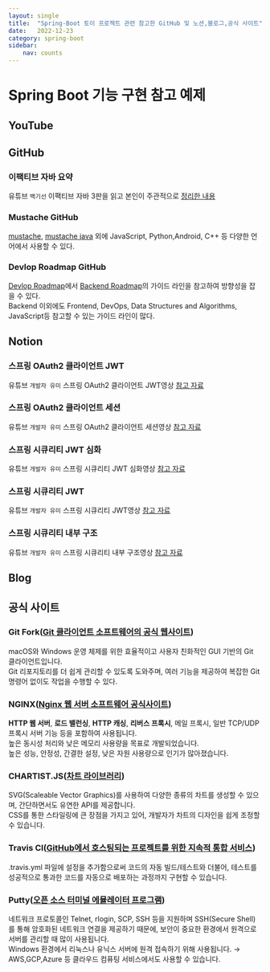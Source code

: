 ```yaml
---
layout: single
title:  "Spring-Boot 토이 프로젝트 관련 참고한 GitHub 및 노션,블로그,공식 사이트"
date:   2022-12-23
category: spring-boot
sidebar:
    nav: counts
---
```

# Spring Boot 기능 구현 참고 예제
## YouTube




## GitHub
### 이팩티브 자바 요약
유튜브 `백기선` 이팩티브 자바 3판을 읽고 본인이 주관적으로 [정리한 내용][effective-java]
### Mustache GitHub
[mustache][Mustache], [mustache java][Mustache-Java] 외에 JavaScript, Python,Android, C++ 등 다양한 언어에서 사용할 수 있다.
### Devlop Roadmap GitHub
[Devlop Roadmap][Road-Map]에서 [Backend Roadmap][Backend-Roadmap]의 가이드 라인을 참고하여 방향성을 잡을 수 있다.<br> Backend 이외에도 Frontend, DevOps, Data Structures and Algorithms, JavaScript등 참고할 수 있는 가이드 라인이 많다.





## Notion
### 스프링 OAuth2 클라이언트 JWT
유튜브 `개발자 유미` 스프링 OAuth2 클라이언트 JWT영상 [참고 자료][OAuth2-JWT]
### 스프링 OAuth2 클라이언트 세션
유튜브 `개발자 유미` 스프링 OAuth2 클라이언트 세션영상 [참고 자료][OAuth2]
### 스프링 시큐리티 JWT 심화
유튜브 `개발자 유미` 스프링 시큐리티 JWT 심화영상 [참고 자료][JWT-Hard]
### 스프링 시큐리티 JWT
 유튜브 `개발자 유미` 스프링 시큐리티 JWT영상 [참고 자료][JWT]
### 스프링 시큐리티 내부 구조
 유튜브 `개발자 유미` 스프링 시큐리티 내부 구조영상 [참고 자료][Security]




## Blog







## 공식 사이트
### Git Fork([Git 클라이언트 소프트웨어의 공식 웹사이트][Git-Fork])
macOS와 Windows 운영 체제를 위한 효율적이고 사용자 친화적인 GUI 기반의 Git 클라이언트입니다.<br>Git 리포지토리를 더 쉽게 관리할 수 있도록 도와주며, 여러 기능을 제공하여 복잡한 Git 명령어 없이도 작업을 수행할 수 있다.<br>

### NGINX([Nginx 웹 서버 소프트웨어 공식사이트][Nginx])
**HTTP 웹 서버**, **로드 밸런싱**, **HTTP 캐싱**, **리버스 프록시**, 메일 프록시, 일반 TCP/UDP 프록시 서버 기능 등을 포함하여 사용됩니다.<br> 높은 동시성 처리와 낮은 메모리 사용량을 목표로 개발되었습니다.<br>
높은 성능, 안정성, 간결한 설정, 낮은 자원 사용량으로 인기가 많아졌습니다.
<br>

### CHARTIST.JS([차트 라이브러리][Chartist])
SVG(Scaleable Vector Graphics)를 사용하여 다양한 종류의 차트를 생성할 수 있으며, 간단하면서도 유연한 API를 제공합니다.<br>
CSS를 통한 스타일링에 큰 장점을 가지고 있어, 개발자가 차트의 디자인을 쉽게 조정할 수 있습니다.<br>

### Travis CI([GitHub에서 호스팅되는 프로젝트를 위한 지속적 통합 서비스][Travis-CI])
.travis.yml 파일에 설정을 추가함으로써 코드의 자동 빌드/테스트와 더불어, 테스트를 성공적으로 통과한 코드를 자동으로 배포하는 과정까지 구현할 수 있습니다.

### Putty([오픈 소스 터미널 에뮬레이터 프로그램][Putty])
네트워크 프로토콜인 Telnet, rlogin, SCP, SSH 등을 지원하며 SSH(Secure Shell)를 통해 암호화된 네트워크 연결을 제공하기 때문에, 보안이 중요한 환경에서 원격으로 서버를 관리할 때 많이 사용됩니다.<br>
Windows 환경에서 리눅스나 유닉스 서버에 원격 접속하기 위해 사용됩니다. → AWS,GCP,Azure 등 클라우드 컴퓨팅 서비스에서도 사용할 수 있습니다.



















[OAuth2]: https://substantial-park-a17.notion.site/OAuth2-295f3799ed7f47dcabf537dce52ea9e7
[JWT]: https://substantial-park-a17.notion.site/JWT-7a5cd1cf278a407fae9f35166da5ab03
[OAuth2-JWT]: https://substantial-park-a17.notion.site/OAuth2-JWT-2c0ed188191f48bc8f1f45b73eef4f65
[JWT-Hard]: https://substantial-park-a17.notion.site/JWT-c0bc9713fc284858ac5b7b69a2403893
[Security]: https://substantial-park-a17.notion.site/f8cccf6431dc43c8a31599798300970f
[effective-java]: https://github.com/keesun/study/blob/master/effective-java/Readme.md
[Mustache]: https://github.com/mustache/mustache.github.com
[Mustache-Java]: https://github.com/spullara/mustache.java
[Git-Fork]: https://git-fork.com/
[Nginx]: http://nginx.org/en/docs/
[Chartist]: https://gionkunz.github.io/chartist-js/getting-started.html
[Travis-CI]: https://docs.travis-ci.com/user/tutorial/
[Putty]: https://www.chiark.greenend.org.uk/~sgtatham/putty/latest.html
[Road-Map]:https://github.com/kamranahmedse/developer-roadmap?tab=readme-ov-file
[Backend-Roadmap]: https://roadmap.sh/backend